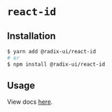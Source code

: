 # `react-id`

## Installation

```sh
$ yarn add @radix-ui/react-id
# or
$ npm install @radix-ui/react-id
```

## Usage

View docs [here](https://radix-ui.com/primitives/docs/utilities/id-provider).
